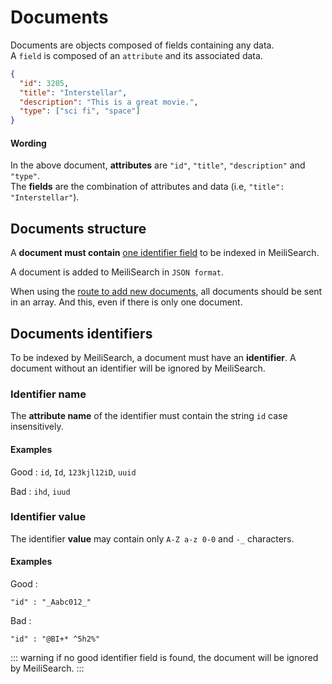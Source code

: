 # Documents

Documents are objects composed of fields containing any data.</br>
A `field` is composed of an `attribute` and its associated data.

```json
{
  "id": 3205,
  "title": "Interstellar",
  "description": "This is a great movie.",
  "type": ["sci fi", "space"]
}
```

#### Wording
In the above document, **attributes** are `"id"`, `"title"`, `"description"` and `"type"`.</br>
The **fields** are the combination of attributes and data (i.e, `"title": "Interstellar"`).

## Documents structure

A **document must contain** [one identifier field](/guides/main_concepts/documents.md#documents-identifiers) to be indexed in MeiliSearch.

A document is added to MeiliSearch in `JSON format`.<br/>

When using the [route to add new documents](/references/documents.md#add-or-update-documents), all documents should be sent in an array. And this, even if there is only one document.

## Documents identifiers

To be indexed by MeiliSearch, a document must have an **identifier**. A document without an identifier will be ignored by MeiliSearch.

### Identifier name

The **attribute name** of the identifier must contain the string `id` case insensitively.
#### Examples
Good : `id`, `Id`, `123kjl12iD`, `uuid`

Bad : `ihd`, `iuud`



### Identifier value

The identifier **value** may contain only `A-Z a-z 0-0` and `-_` characters.
#### Examples
Good :
```
"id" : "_Aabc012_"
```
Bad :
```
"id" : "@BI+* ^5h2%"
```
::: warning
if no good identifier field is found, the document will be ignored by MeiliSearch.
:::
